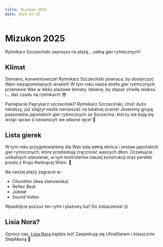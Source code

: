 ```yaml
---
title: Mizukon 2025
date: 2025-07-25
---
```


# Mizukon 2025

Rytmikarz Szczeciński zaprasza na plażę... pełną gier rytmicznych!

## Klimat

Siemano, konwentowicze! Rytmikarz Szczeciński powraca, by dostarczyć Wam niezapomnianych wrażeń! W tym roku nasza strefa gier rytmicznych przeniesie Was w lekko plażowe klimaty. Idealne, by złapać chwilę relaksu i... dać czadu na rytmikach! 😎

Pamiętacie Paprykarz szczeciński? Rytmikarz Szczeciński, choć dużo młodszy, już zdążył nieźle namieszać na lokalnej scenie! Jesteśmy grupą pasjonatów japońskich gier rytmicznych ze Szczecina, którzy nie boją się wziąć spraw (i lutownicy!) we własne ręce! 🤙

## Lista gierek

W tym roku przygotowaliśmy dla Was salę pełną słońca i zestaw japońskich gier rytmicznych, które przetestują zręczność waszych dłoni. Oczekujcie unikalnych stanowisk, w tym kontrolerów naszej konstrukcji oraz perełek prosto z Kraju Kwitnącej Wiśni. 🌸

Na naszej plaży zagracie w:
- Chunithm (dwa stanowiska)
- Reflec Beat
- Jubeat
- Sound Voltex

Wpadnijcie poczuć ten rytm i plażowy luz! Do zobaczenia! 🌞

## Lisia Nora?

Oprócz nas, [Lisia Nora](https://lisianora.eu) będzie też! Zaopiekują się UltraStarem i klasycznie StepManią 🕺